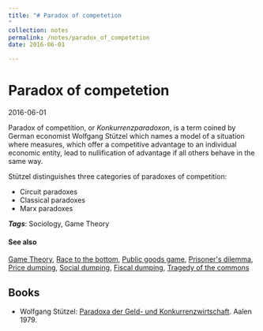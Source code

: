 ```yaml
---
title: "# Paradox of competetion
"
collection: notes
permalink: /notes/paradox_of_competetion
date: 2016-06-01

---
```


# Paradox of competetion

2016-06-01

Paradox of competition, or *Konkurrenzparadoxon*, is a term coined by German economist Wolfgang Stützel which names a model of a situation where measures, which offer a competitive advantage to an individual economic entity, lead to nullification of advantage if all others behave in the same way.

Stützel distinguishes three categories of paradoxes of competition:
* Circuit paradoxes
* Classical paradoxes
* Marx paradoxes

***Tags***: Sociology, Game Theory

#### See also
[Game Theory](/notes/game_theory), [Race to the bottom](/notes/race_to_the_bottom), [Public goods game](/notes/public_goods_game), [Prisoner's dilemma](/notes/prisoner's_dilemma), [Price dumping](/notes/price_dumping), [Social dumping](/notes/social_dumping), [Fiscal dumping](/notes/fiscal_dumping), [Tragedy of the commons](/notes/tragedy_of_the_commons)



## Books
* Wolfgang Stützel: [Paradoxa der Geld- und Konkurrenzwirtschaft](https://www.goodreads.com/book/show/14689200-paradoxa-der-geld--und-konkurrenzwirtschaft). Aalen 1979.


